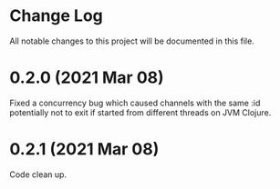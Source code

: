 # Change Log
All notable changes to this project will be documented in this file.

# 0.2.0 (2021 Mar 08)
Fixed a concurrency bug which caused channels with the same :id potentially not to exit if started from different threads on JVM Clojure.


# 0.2.1 (2021 Mar 08)
Code clean up.
